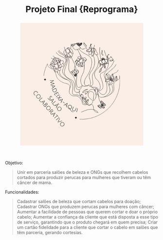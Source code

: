 <h1 align="center">
    <br>
    <p align="center">Projeto Final {Reprograma}<p>
</h1>
<p align="center">
<img src="./imagem_projeto/madeixa-aqui.png" width="80%" height="50%"/>
</p>
<br>


Objetivo:
> Unir em parceria salões de beleza e ONGs que recolhem cabelos cortados para produzir perucas para mulheres que tiveram ou têm câncer de mama.

Funcionalidades:
> Cadastrar salões de beleza que cortam cabelos para doação;
> Cadastrar ONGs que produzem perucas para mulheres com câncer;
> Aumentar a facilidade de pessoas que querem cortar e doar o próprio cabelo;
> Aumentar a confiança da cliente que está disposta a esse tipo de serviço, garantindo que o produto chegará em quem precisa;
> Criar um cartão fidelidade para a cliente que cortar o cabelo em salões que têm parceria, gerando cortesias.
